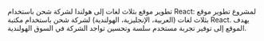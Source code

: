 تطوير موقع بثلاث لغات إلى هولندا لشركة شحن باستخدام React:
لمشروع تطوير موقع بثلاث لغات (العربية، الإنجليزية، الهولندية) لشركة شحن باستخدام مكتبة React. يهدف الموقع إلى توفير تجربة مستخدم سلسة وتحسين تواجد الشركة في السوق الهولندية.
